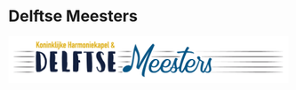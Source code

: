 # Delftse Meesters

![Delftse Meesters](https://github.com/RikClaessens/delftse-meesters/raw/master/src/assets/images/logo-long.png)
